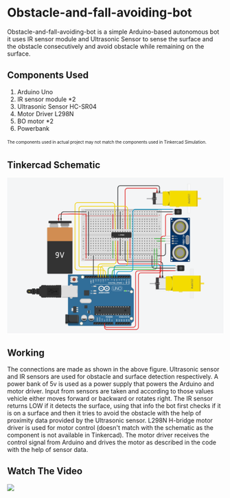 # Obstacle-and-fall-avoiding-bot

Obstacle-and-fall-avoiding-bot is a simple Arduino-based autonomous bot it uses IR sensor module and Ultrasonic Sensor to sense the surface and the obstacle consecutively and avoid obstacle while remaining on the surface.

## Components Used

1. Arduino Uno
2. IR sensor module *2
3. Ultrasonic Sensor HC-SR04
4. Motor Driver L298N
5. BO motor *2
6. Powerbank

<sub><sup>The components used in actual project may not match the components used in Tinkercad Simulation.</sup></sub>

## Tinkercad Schematic

![](obstacle_&_fall_avoidance.png)

## Working

The connections are made as shown in the above figure. Ultrasonic sensor and IR sensors are used for obstacle and surface detection respectively. A power bank of 5v is used as a power supply that powers the Arduino and motor driver.  Input from sensors are taken and according to those values vehicle either moves forward or backward or rotates right. The IR sensor returns LOW if it detects the surface, using that info the bot first checks if it is on a surface and then it tries to avoid the obstacle with the help of proximity data provided by the Ultrasonic sensor. L298N H-bridge motor driver is used for motor control (doesn't match with the schematic as the component is not available in Tinkercad). The motor driver receives the control signal from Arduino and drives the motor as described in the code with the help of sensor data.
## Watch The Video

<div>
  <a href="https://youtu.be/jDRYOdBuPZY"><img src="https://img.youtube.com/vi/jDRYOdBuPZY/0.jpg"></a>
</div>
